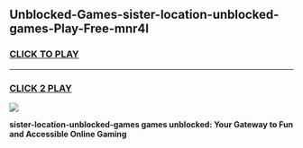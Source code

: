 
## Unblocked-Games-sister-location-unblocked-games-Play-Free-mnr4l
<h3>
<a href="https://premium76.site?title=sister-location-unblocked-games&ref=23A">CLICK TO PLAY</a></h3>
<hr>

<h3>
<a href="https://premium76.site?title=sister-location-unblocked-games&ref=23A">CLICK 2 PLAY</a>
  
</h3>

<a href="https://premium76.site?title=sister-location-unblocked-games&ref=23A"><img src="https://clearcache.store/games.png"></a>


**sister-location-unblocked-games games unblocked: Your Gateway to Fun and Accessible Online Gaming**
